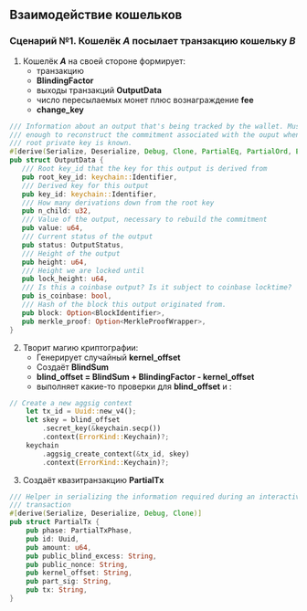 
## Взаимодействие кошельков

### Сценарий №1. Кошелёк ***A*** посылает транзакцию кошельку ***B***
1. Кошелёк ***A*** на своей стороне формирует:
  	- транзакцию
 	- **BlindingFactor**
 	- выходы транзакций **OutputData**       	
	- число пересылаемых монет плюс вознаграждение **fee**
	- **change_key**
 ```rust
/// Information about an output that's being tracked by the wallet. Must be
/// enough to reconstruct the commitment associated with the ouput when the
/// root private key is known.
#[derive(Serialize, Deserialize, Debug, Clone, PartialEq, PartialOrd, Eq, Ord)]
pub struct OutputData {
	/// Root key_id that the key for this output is derived from
	pub root_key_id: keychain::Identifier,
	/// Derived key for this output
	pub key_id: keychain::Identifier,
	/// How many derivations down from the root key
	pub n_child: u32,
	/// Value of the output, necessary to rebuild the commitment
	pub value: u64,
	/// Current status of the output
	pub status: OutputStatus,
	/// Height of the output
	pub height: u64,
	/// Height we are locked until
	pub lock_height: u64,
	/// Is this a coinbase output? Is it subject to coinbase locktime?
	pub is_coinbase: bool,
	/// Hash of the block this output originated from.
	pub block: Option<BlockIdentifier>,
	pub merkle_proof: Option<MerkleProofWrapper>,
}
``` 
2. Творит магию криптографии:
	- Генерирует случайный **kernel_offset** 
	- Создаёт **BlindSum** 
	- **blind_offset = BlindSum + BlindingFactor - kernel_offset**
	- выполняет какие-то проверки для **blind_offset** и :
	
```rust
// Create a new aggsig context
	let tx_id = Uuid::new_v4();
	let skey = blind_offset
		.secret_key(&keychain.secp())
		.context(ErrorKind::Keychain)?;
	keychain
		.aggsig_create_context(&tx_id, skey)
		.context(ErrorKind::Keychain)?;
```

3. Создаёт квазитранзакцию **PartialTx**

```rust
/// Helper in serializing the information required during an interactive aggsig
/// transaction
#[derive(Serialize, Deserialize, Debug, Clone)]
pub struct PartialTx {
	pub phase: PartialTxPhase,
	pub id: Uuid,
	pub amount: u64,
	pub public_blind_excess: String,
	pub public_nonce: String,
	pub kernel_offset: String,
	pub part_sig: String,
	pub tx: String,
}
```
